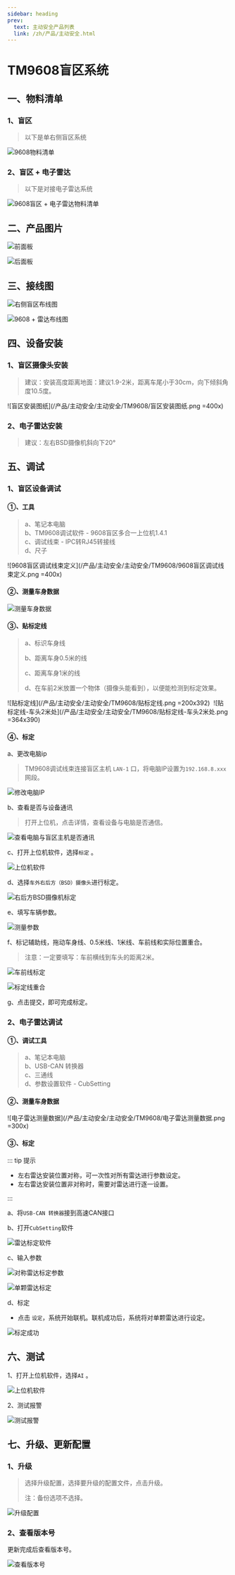 ```yaml
---
sidebar: heading
prev:
  text: 主动安全产品列表
  link: /zh/产品/主动安全.html
---
```


# TM9608盲区系统

## 一、物料清单  

### 1、盲区

> 以下是单右侧盲区系统

![9608物料清单](/产品/主动安全/主动安全/TM9608/9608物料清单.png )

### 2、盲区 + 电子雷达

> 以下是对接电子雷达系统

![9608盲区 + 电子雷达物料清单](/产品/主动安全/主动安全/TM9608/电子雷达.png )

## 二、产品图片

![前面板](/产品/主动安全/主动安全/TM9608/前面板.png )

![后面板](/产品/主动安全/主动安全/TM9608/后面板.png )

## 三、接线图  

![右侧盲区布线图](/产品/主动安全/主动安全/TM9608/布线图.png )

![9608 + 雷达布线图](/产品/主动安全/主动安全/TM9608/9608+雷达布线图.Jpeg )

## 四、设备安装

### 1、盲区摄像头安装  

> 建议：安装高度距离地面：建议1.9-2米，距离车尾小于30cm，向下倾斜角度10.5度。  

![盲区安装图纸](/产品/主动安全/主动安全/TM9608/盲区安装图纸.png =400x)

### 2、电子雷达安装

> 建议：左右BSD摄像机斜向下20°

## 五、调试

### 1、盲区设备调试

#### ①、工具

> a、笔记本电脑   
> b、TM9608调试软件 - 9608盲区多合一上位机1.4.1  
> c、调试线束 - IPC转RJ45转接线  
> d、尺子   

![9608盲区调试线束定义](/产品/主动安全/主动安全/TM9608/9608盲区调试线束定义.png =400x)

#### ②、测量车身数据

![测量车身数据](/产品/主动安全/主动安全/TM9608/测量车身数据.png )

#### ③、贴标定线

> a、标识车身线
>
> b、距离车身0.5米的线
>
> c、距离车身1米的线
>
> d、在车前2米放置一个物体（摄像头能看到），以便能检测到标定效果。

![贴标定线](/产品/主动安全/主动安全/TM9608/贴标定线.png =200x392)&nbsp;
![贴标定线-车头2米处](/产品/主动安全/主动安全/TM9608/贴标定线-车头2米处.png =364x390)

#### ④、标定

a、更改电脑ip

> TM9608调试线束连接盲区主机 `LAN-1` 口，将电脑IP设置为`192.168.8.xxx`网段。

![修改电脑IP](/产品/主动安全/主动安全/TM9608/修改电脑IP.png )

b、查看是否与设备通讯

> 打开上位机，点击详情，查看设备与电脑是否通信。

![查看电脑与盲区主机是否通讯](/产品/主动安全/主动安全/TM9608/查看电脑与盲区主机是否通讯.png )

c、打开上位机软件，选择`标定` 。

![上位机软件](/产品/主动安全/主动安全/TM9608/上位机软件.png )

d、选择`车外右后方（BSD）摄像头`进行标定。

![右后方BSD摄像机标定](/产品/主动安全/主动安全/TM9608/右后方BSD摄像机标定.png )

e、填写车辆参数。

![测量参数](/产品/主动安全/主动安全/TM9608/测量参数.png )

f、标记辅助线，拖动车身线、0.5米线、1米线、车前线和实际位置重合。

> 注意：一定要填写：车前横线到车头的距离2米。

![车前线标定](/产品/主动安全/主动安全/TM9608/车前线标定.png )

![标定线重合](/产品/主动安全/主动安全/TM9608/标定线重合.png )

g、点击提交，即可完成标定。

### 2、电子雷达调试

#### ①、调试工具

> a、笔记本电脑     
> b、USB-CAN 转换器  
> c、三通线  
> d、参数设置软件 - CubSetting  

#### ②、测量车身数据

![电子雷达测量数据](/产品/主动安全/主动安全/TM9608/电子雷达测量数据.png =300x)

#### ③、标定

::: tip 提示

* 左右雷达安装位置对称，可一次性对所有雷达进行参数设定。
* 左右雷达安装位置非对称时，需要对雷达进行逐一设置。

:::

a、将`USB-CAN 转换器`接到高速CAN接口

b、打开`CubSetting`软件

![雷达标定软件](/产品/主动安全/主动安全/TM9608/雷达标定软件.png )

c、输入参数

![对称雷达标定参数](/产品/主动安全/主动安全/TM9608/输入标定参数.png )

![单颗雷达标定](/产品/主动安全/主动安全/TM9608/单颗雷达标定.png )

d、标定

* 点击 `设定`，系统开始联机。联机成功后，系统将对单颗雷达进行设定。

![标定成功](/产品/主动安全/主动安全/TM9608/标定成功.png )


## 六、测试

1、打开上位机软件，选择`AI` 。

![上位机软件](/产品/主动安全/主动安全/TM9608/上位机软件.png )

2、测试报警

![测试报警](/产品/主动安全/主动安全/TM9608/测试报警.png )

## 七、升级、更新配置

### 1、升级

> 选择升级配置，选择要升级的配置文件，点击升级。
>
> 注：备份选项不选择。

![升级配置](/产品/主动安全/主动安全/TM9608/升级配置.png )

### 2、查看版本号

更新完成后查看版本号。

![查看版本号](/产品/主动安全/主动安全/TM9608/查看版本号.png )

